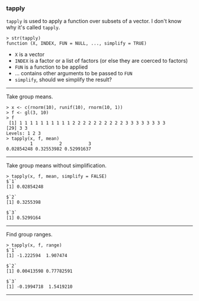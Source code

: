 ### tapply
`tapply` is used to apply a function over subsets of a vector. I don't know why it's called `tapply`.

```
> str(tapply)
function (X, INDEX, FUN = NULL, ..., simplify = TRUE) 
```

- `X` is a vector
- `INDEX` is a factor or a list of factors (or else they are coerced to factors)
- `FUN` is a function to be applied
- ... contains other arguments to be passed to `FUN`
- `simplify`, should we simplify the result?

---

Take group means.

```
> x <- c(rnorm(10), runif(10), rnorm(10, 1))
> f <- gl(3, 10)
> f
 [1] 1 1 1 1 1 1 1 1 1 1 2 2 2 2 2 2 2 2 2 2 3 3 3 3 3 3 3 3
[29] 3 3
Levels: 1 2 3
> tapply(x, f, mean)
         1          2          3 
0.02854248 0.32553982 0.52991637 
```

---

Take group means without simplification.

```
> tapply(x, f, mean, simplify = FALSE)
$`1`
[1] 0.02854248

$`2`
[1] 0.3255398

$`3`
[1] 0.5299164
```

---

Find group ranges.

```
> tapply(x, f, range)
$`1`
[1] -1.222594  1.907474

$`2`
[1] 0.00413598 0.77782591

$`3`
[1] -0.1994718  1.5419210
```

---

